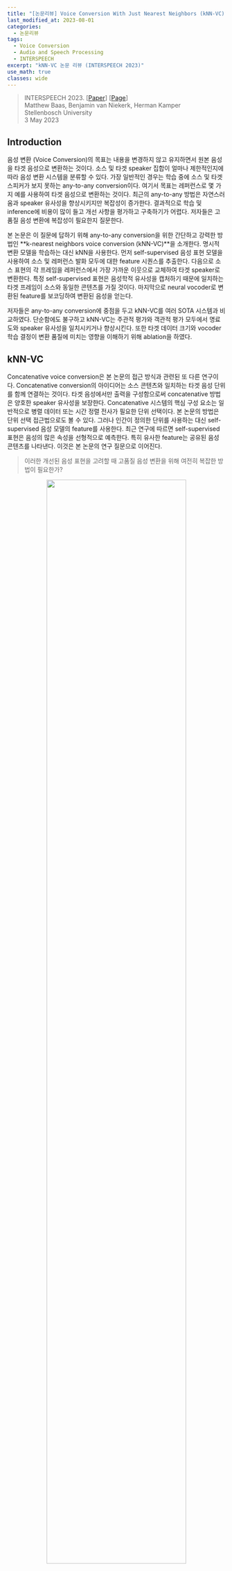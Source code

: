 ```yaml
---
title: "[논문리뷰] Voice Conversion With Just Nearest Neighbors (kNN-VC)"
last_modified_at: 2023-08-01
categories:
  - 논문리뷰
tags:
  - Voice Conversion
  - Audio and Speech Processing
  - INTERSPEECH
excerpt: "kNN-VC 논문 리뷰 (INTERSPEECH 2023)"
use_math: true
classes: wide
---
```


> INTERSPEECH 2023. [[Paper](https://arxiv.org/abs/2305.18975)] [[Page](https://bshall.github.io/knn-vc/)]  
> Matthew Baas, Benjamin van Niekerk, Herman Kamper  
> Stellenbosch University  
> 3 May 2023  

## Introduction
음성 변환 (Voice Conversion)의 목표는 내용을 변경하지 않고 유지하면서 원본 음성을 타겟 음성으로 변환하는 것이다. 소스 및 타겟 speaker 집합이 얼마나 제한적인지에 따라 음성 변환 시스템을 분류할 수 있다. 가장 일반적인 경우는 학습 중에 소스 및 타겟 스피커가 보지 못하는 any-to-any conversion이다. 여기서 목표는 레퍼런스로 몇 가지 예를 사용하여 타겟 음성으로 변환하는 것이다. 최근의 any-to-any 방법은 자연스러움과 speaker 유사성을 향상시키지만 복잡성이 증가한다. 결과적으로 학습 및 inference에 비용이 많이 들고 개선 사항을 평가하고 구축하기가 어렵다. 저자들은 고품질 음성 변환에 복잡성이 필요한지 질문한다.

본 논문은 이 질문에 답하기 위해 any-to-any conversion을 위한 간단하고 강력한 방법인 **k-nearest neighbors voice conversion (kNN-VC)**을 소개한다. 명시적 변환 모델을 학습하는 대신 kNN을 사용한다. 먼저 self-supervised 음성 표현 모델을 사용하여 소스 및 레퍼런스 발화 모두에 대한 feature 시퀀스를 추출한다. 다음으로 소스 표현의 각 프레임을 레퍼런스에서 가장 가까운 이웃으로 교체하여 타겟 speaker로 변환한다. 특정 self-supervised 표현은 음성학적 유사성을 캡처하기 때문에 일치하는 타겟 프레임이 소스와 동일한 콘텐츠를 가질 것이다. 마지막으로 neural vocoder로 변환된 feature를 보코딩하여 변환된 음성을 얻는다.

저자들은 any-to-any conversion에 중점을 두고 kNN-VC를 여러 SOTA 시스템과 비교하였다. 단순함에도 불구하고 kNN-VC는 주관적 평가와 객관적 평가 모두에서 명료도와 speaker 유사성을 일치시키거나 향상시킨다. 또한 타겟 데이터 크기와 vocoder 학습 결정이 변환 품질에 미치는 영향을 이해하기 위해 ablation을 하였다.

## kNN-VC
Concatenative voice conversion은 본 논문의 접근 방식과 관련된 또 다른 연구이다. Concatenative conversion의 아이디어는 소스 콘텐츠와 일치하는 타겟 음성 단위를 함께 연결하는 것이다. 타겟 음성에서만 출력을 구성함으로써 concatenative 방법은 양호한 speaker 유사성을 보장한다. Concatenative 시스템의 핵심 구성 요소는 일반적으로 병렬 데이터 또는 시간 정렬 전사가 필요한 단위 선택이다. 본 논문의 방법은 단위 선택 접근법으로도 볼 수 있다. 그러나 인간이 정의한 단위를 사용하는 대신 self-supervised 음성 모델의 feature를 사용한다. 최근 연구에 따르면 self-supervised 표현은 음성의 많은 속성을 선형적으로 예측한다. 특히 유사한 feature는 공유된 음성 콘텐츠를 나타낸다. 이것은 본 논문의 연구 질문으로 이어진다. 

> 이러한 개선된 음성 표현을 고려할 때 고품질 음성 변환을 위해 여전히 복잡한 방법이 필요한가? 

<center><img src='{{"/assets/img/knn-vc/knn-vc-fig1.webp" | relative_url}}' width="80%"></center>
<br>
본 논문은 이 질문에 답하기 위해 k-nearest neighbors voice conversion (kNN-VC)을 제안한다. 위 그림은 인코더-컨버터-보코더 구조를 따르는 개요를 보여준다. 먼저 인코더는 소스 음성과 레퍼런스 음성의 self-supervised 표현을 추출한다. 다음으로 컨버터는 각 소스 프레임을 레퍼런스에서 가장 가까운 이웃에 매핑한다. 마지막으로 보코더는 변환된 feature에서 오디오 파형을 생성한다. 

### 1. Encoder
kNN-VC는 **query sequence**라고 하는 소스 발화의 feature 시퀀스를 추출하는 것으로 시작한다. 또한 타겟 speaker로부터 하나 이상의 발화의 feature 시퀀스를 추출하여 self-supervised feature 벡터의 대규모 풀로 함께 섞는다. 이 bag-of-vectors를 **matching set**라고 부른다. 이 인코더의 목표는 주변 feature에 유사한 음성 콘텐츠가 있는 표현을 추출하는 것이다. 최근의 self-supervised 모델은 전화 식별 테스트에서 좋은 점수를 받았기 때문에 좋은 후보이다. 즉, 동일한 전화의 인스턴스를 서로 다른 전화보다 서로 더 가깝게 인코딩한다. 인코더 모델은 kNN-VC에 대해 fine-tuning되거나 추가로 학습되지 않으며, feature를 추출하는 데만 사용된다.

### 2. k-nearest neighbors matching
타겟 speaker로 변환하기 위해 query sequence의 모든 벡터에 kNN regression을 적용한다. 구체적으로 각 query 프레임을 matching set에서 kNN의 평균으로 바꾼다. 유사한 self-supervised 음성 feature가 음성 정보를 공유하기 때문에 kNN을 수행하면 speaker ID를 변환하는 동안 소스 음성의 콘텐츠를 보존할 수 있다. Concatenative 방법과 유사하게 타겟 feature에서 직접 변환된 query를 구성하여 양호한 speaker 유사성을 보장한다. kNN regression 알고리즘도 non-parametric하며 학습이 필요하지 않으므로 이 방법을 쉽게 구현할 수 있다.

### 3. Vocoder
보코더는 변환된 feature를 오디오 파형으로 변환한다. spectrogram으로 컨디셔닝하는 대신 기존의 보코더를 조정하여 self-supervised feature를 입력으로 사용한다. 그러나 학습과 inference 중에 입력 간에 불일치가 있다. Inference를 위해 kNN 출력, 즉 matching set에서 선택된 feature의 평균으로 보코더를 컨디셔닝한다. 서로 다른 음성 컨텍스트를 사용하여 다양한 시점에서 이러한 feature를 선택하여 인접한 프레임 간에 불일치가 발생한다. 

### 4. Prematched vocoder training
이 문제를 해결하기 위해 사전 일치 학습을 한다. 특히 kNN을 사용하여 보코더 학습 세트를 재구성한다. 각 학습 발화를 query로 사용하여 동일한 spekaer의 나머지 발화를 사용하여 matching set을 만든다. 그런 다음 kNN regression을 적용하여 matching set을 사용하여 query sequence를 재구성한다. 이러한 사전 일치된 feature에서 원래 파형을 예측하도록 보코더를 학습시킨다. Inference 중에 발생하는 데이터와 유사한 데이터에 대해 보코더를 학습하여 robustness를 향상시키는 것이 아이디어다.

## Experimental setup
- 데이터셋: LibriSpeech

##### Encoder
사전 학습된 WavLM-Large 인코더를 사용하여 소스 발화와 레퍼런스 발화에 대한 feature을 추출한다. 저자들은 예비 실험에서 선형 전화 인식 task에서 잘 수행되는 나중 계층 (22, 24, 마지막 여러 레이어의 평균)의 feature를 사용했다. 아이디어는 더 많은 콘텐츠 정보를 포함하여 kNN 매핑을 개선하는 것이었다. 그러나 이는 더 나쁜 피치와 에너지 재구성으로 이어졌다. 이러한 관찰을 바탕으로 저자들은 spekaer 식별과 높은 상관 관계가 있는 레이어 (WavLM-Large의 레이어 6)를 사용하는 것이 speaker 유사성과 소스 발화에서 운율 정보를 유지하는 데 필요하다는 것을 발견했다. 따라서 16kHz 오디오의 20ms마다 단일 벡터를 생성하는 WavLM-Large의 레이어 6에서 추출한 feature를 사용한다. 

##### kNN regression
균일한 가중치로 $k = 4$를 설정하고 코사인 거리를 사용하여 feature를 비교한다. 저자들은 예비 실험에서 kNN-VC가 $k = 4$ 주변의 값 범위에 대해 상당히 robust하다는 것을 발견했다. 즉, 더 많은 레퍼런스 오디오를 사용할 수 있는 경우 (ex. 10분 이상) 더 큰 값의 $k$를 사용하면 변환 품질이 개선된다. 

##### Vocoder
HiFi-GAN V1 아키텍처를 학습시킨다. WavLM에서 1024차원 입력 벡터를 받아 10ms hop length와 64ms Hann window의 128차원 mel-spectrogram을 사용하여 16kHz 오디오를 보코딩하도록 수정한다. LibriSpeech train-clean-100 데이터셋에서와 동일한 optimizer, step 및 기타 hyperparameter를 사용하여 모델을 학습시킨다. 저자들은 두 가지 변형을 학습시켰다. 하나는 순수한 WavLMLarge 레이어 6 feature에 대해 학습되고 다른 하나는 사전 일치된 레이어 6 feature에 대해 학습된다. 이러한 디자인 선택을 통해 8GB VRAM GPU에서 8분 분량의 레퍼런스 오디오를 통한 inference가 실시간보다 빠르다.

### 1. Voice conversion
다음은 LibriSpeech test-clean subset에서 명료성 (W/CER), 자연스러움 (MOS), speaker 유사성 (EER, SIM)을 비교한 표이다. 

<center><img src='{{"/assets/img/knn-vc/knn-vc-table1.webp" | relative_url}}' width="60%"></center>

### 2. Ablation: Prematching and amount of reference data
다음은 두 보코더 변형에 대하여 다양한 양의 타겟 speaker 데이터에 따른 WER($\downarrow$)과 EER($\uparrow$)을 나타낸 그래프이다. (LibriSpeech dev-clean subset)

<center><img src='{{"/assets/img/knn-vc/knn-vc-fig2.webp" | relative_url}}' width="65%"></center>